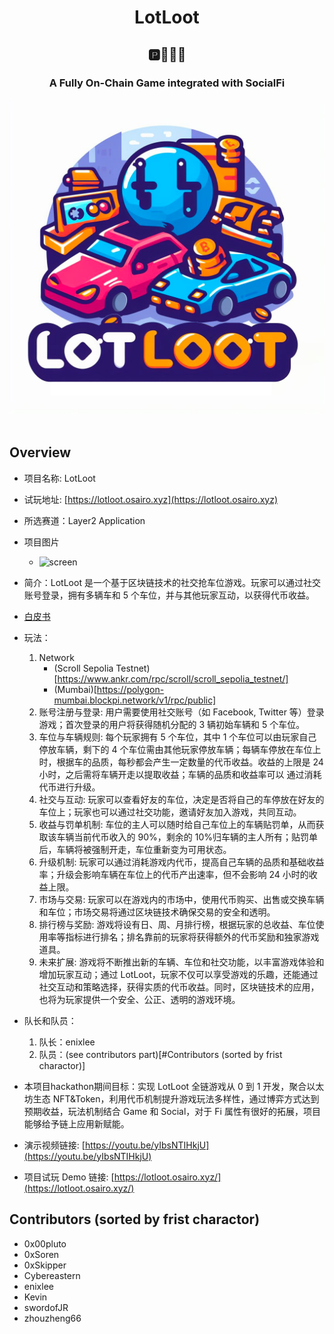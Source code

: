 <div align="center">
<h1>LotLoot</h1>
<h2>🅿️🚗🚕🚙</h2>
<h3>A Fully On-Chain Game integrated with SocialFi</h3>
<img src="./assets/logo_lotloot.jpg" width="900">
</div>
<br/>

## Overview

- 项目名称: LotLoot
- 试玩地址: [https://lotloot.osairo.xyz](https://lotloot.osairo.xyz)
- 所选赛道：Layer2 Application
- 项目图片
  - ![screen](https://lotloot.osairo.xyz/screen.jpg)
- 简介：LotLoot 是一个基于区块链技术的社交抢车位游戏。玩家可以通过社交账号登录，拥有多辆车和 5 个车位，并与其他玩家互动，以获得代币收益。
- [白皮书](./design/litepaper_cn.md)
- 玩法：
  1. Network
     - (Scroll Sepolia Testnet)[https://www.ankr.com/rpc/scroll/scroll_sepolia_testnet/]
     - (Mumbai)[https://polygon-mumbai.blockpi.network/v1/rpc/public]
  2. 账号注册与登录:
     用户需要使用社交账号（如 Facebook, Twitter 等）登录游戏；首次登录的用户将获得随机分配的 3 辆初始车辆和 5 个车位。
  3. 车位与车辆规则:
     每个玩家拥有 5 个车位，其中 1 个车位可以由玩家自己停放车辆，剩下的 4 个车位需由其他玩家停放车辆；每辆车停放在车位上时，根据车的品质，每秒都会产生一定数量的代币收益。收益的上限是 24 小时，之后需将车辆开走以提取收益；车辆的品质和收益率可以 通过消耗代币进行升级。
  4. 社交与互动:
     玩家可以查看好友的车位，决定是否将自己的车停放在好友的车位上；玩家也可以通过社交功能，邀请好友加入游戏，共同互动。
  5. 收益与罚单机制:
     车位的主人可以随时给自己车位上的车辆贴罚单，从而获取该车辆当前代币收入的 90%，剩余的 10%归车辆的主人所有；贴罚单后，车辆将被强制开走，车位重新变为可用状态。
  6. 升级机制:
     玩家可以通过消耗游戏内代币，提高自己车辆的品质和基础收益率；升级会影响车辆在车位上的代币产出速率，但不会影响 24 小时的收益上限。
  7. 市场与交易:
     玩家可以在游戏内的市场中，使用代币购买、出售或交换车辆和车位；市场交易将通过区块链技术确保交易的安全和透明。
  8. 排行榜与奖励:
     游戏将设有日、周、月排行榜，根据玩家的总收益、车位使用率等指标进行排名；排名靠前的玩家将获得额外的代币奖励和独家游戏道具。
  9. 未来扩展:
     游戏将不断推出新的车辆、车位和社交功能，以丰富游戏体验和增加玩家互动；通过 LotLoot，玩家不仅可以享受游戏的乐趣，还能通过社交互动和策略选择，获得实质的代币收益。同时，区块链技术的应用，也将为玩家提供一个安全、公正、透明的游戏环境。

- 队长和队员：

  1. 队长：enixlee
  2. 队员：(see contributors part)[#Contributors (sorted by frist charactor)]

- 本项目hackathon期间目标：实现 LotLoot 全链游戏从 0 到 1 开发，聚合以太坊生态 NFT&Token，利用代币机制提升游戏玩法多样性，通过博弈方式达到预期收益，玩法机制结合 Game 和 Social，对于 Fi 属性有很好的拓展，项目能够给予链上应用新赋能。

- 演示视频链接: [https://youtu.be/yIbsNTIHkjU](https://youtu.be/yIbsNTIHkjU)
- 项目试玩 Demo 链接: [https://lotloot.osairo.xyz/](https://lotloot.osairo.xyz/)

## Contributors (sorted by frist charactor)

- 0x00pluto
- 0xSoren
- 0xSkipper
- Cybereastern
- enixlee
- Kevin
- swordofJR
- zhouzheng66

